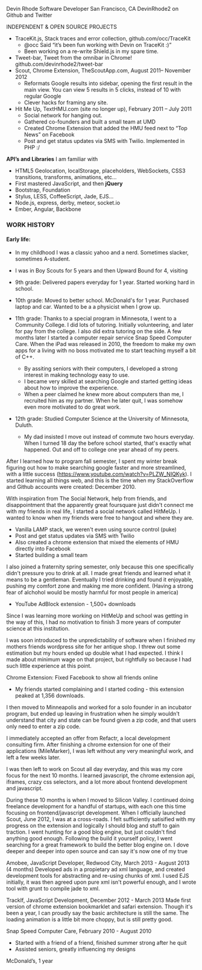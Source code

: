 Devin Rhode
Software Developer
San Francisco, CA
DevinRhode2 on Github and Twitter

INDEPENDENT & OPEN SOURCE PROJECTS

 * TraceKit.js, Stack traces and error collection, github.com/occ/TraceKit
   - @occ Said “it’s been fun working with Devin on TraceKit :)”
   - Been working on a re-write Shield.js in my spare time.
 * Tweet-bar, Tweet from the omnibar in Chrome! github.com/devinrhode2/tweet-bar
 * Scout, Chrome Extension, TheScoutApp.com, August 2011– November 2012
   - Reformats Google results into sidebar, opening the first result in the main view. You can view 5 results in 5 clicks, instead of 10 with regular Google
   - Clever hacks for framing any site.
 * Hit Me Up, TextHMU.com (site no longer up), February 2011 – July 2011
   - Social network for hanging out.
   - Gathered co-founders and built a small team at UMD
   - Created Chrome Extension that added the HMU feed next to “Top News” on Facebook
   - Post and get status updates via SMS with Twilio. Implemented in PHP :/

__API’s and Libraries__ I am familiar with
 * HTML5 Geolocation, localStorage, placeholders, WebSockets, CSS3 transitions, transforms, animations, etc...
 * First mastered JavaScript, and then __jQuery__
 * Bootstrap, Foundation
 * Stylus, LESS, CoffeeScript, Jade, EJS...
 * Node.js, express, derby, meteor, socket.io
 * Ember, Angular, Backbone

### WORK HISTORY

#### Early life:

 * In my childhood I was a classic yahoo and a nerd. Sometimes slacker, sometimes A-student.
 * I was in Boy Scouts for 5 years and then Upward Bound for 4, visiting
 * 9th grade: Delivered papers everyday for 1 year. Started working hard in school.
 * 10th grade: Moved to better school. McDonald's for 1 year. Purchased laptop and car. Wanted to be a a physicist when I grow up.

 * 11th grade: Thanks to a special program in Minnesota, I went to a Community College. I did lots of tutoring. Initially volunteering, and later for pay from the college. I also did extra tutoring on the side. A few months later I started a computer repair service Snap Speed Computer Care. When the iPad was released in 2010, the freedom to make my own apps for a living with no boss motivated me to start teaching myself a bit of C++.
   - By assiting seniors with their computers, I developed a strong interest in making technology easy to use.
   - I became very skilled at searching Google and started getting ideas about how to improve the experience.
   - When a peer claimed he knew more about computers than me, I recruited him as my partner. When he later quit, I was somehow even more motivated to do great work.

 * 12th grade: Studied Computer Science at the University of Minnesota, Duluth.
    - My dad insisted I move out instead of commute two hours everyday. When I turned 18 day the before school started, that's exactly what happened. Out and off to college one year ahead of my peers.

After I learned how to program fall semester, I spent my winter break figuring out how to make searching google faster and more streamlined, with a little success (https://www.youtube.com/watch?v=PLZW_NIQKyk). I started learning all things web, and this is the time when my StackOverflow and Github accounts were created: December 2010.

With inspiration from The Social Network, help from friends, and disappointment that the apparently great foursquare just didn't connect me with my friends in real life, I started a social network called HitMeUp. I wanted to know when my friends were free to hangout and where they are.
  - Vanilla LAMP stack, we weren't even using source control (puke)
  - Post and get status updates via SMS with Twilio
  - Also created a chrome extension that mixed the elements of HMU directly into Facebook
  - Started building a small team

I also joined a fraternity spring semester, only because this one specifically didn't pressure you to drink at all. I made great friends and learned what it means to be a gentleman. Eventually I tried drinking and found it enjoyable, pushing my comfort zone and making me more confident. (Having a strong fear of alchohol would be mostly harmful for most people in america)


 * YouTube AdBlock extension - 1,500+ downloads

Since I was learning more working on HitMeUp and school was getting in the way of this, I had no motivation to finish 3 more years of computer science at this institution.

I was soon introduced to the unpredictability of software when I finished my mothers friends wordpress site for her antique shop. I threw out some estimation but my hours ended up double what I had expected. I think I made about minimum wage on that project, but rightfully so because I had such little experience at this point.

Chrome Extension: Fixed Facebook to show all friends online
  - My friends started complaining and I started coding - this extension peaked at 1,356 downloads.

I then moved to Minneapolis and worked for a solo founder in an incubator program, but ended up leaving in frustration when he simply wouldn't understand that city and state can be found given a zip code, and that users only need to enter a zip code.

I immediately accepted an offer from Refactr, a local development consulting firm. After finishing a chrome extension for one of their applications (MileMarker), I was left without any very meaningful work, and left a few weeks later.

I was then left to work on Scout all day everyday, and this was my core focus for the next 10 months. I learned javascript, the chrome extension api, iframes, crazy css selectors, and a lot more about frontend development and javascript.

During these 10 months is when I moved to Silicon Valley. I continued doing freelance development for a handful of startups, with each one this time focusing on frontend/javascript development. When I officially launched Scout, June 2012, I was at a cross-roads. I felt sufficiently satisified with my progress on the extension and logically I should blog and stuff to gain traction. I went hunting for a good blog engine, but just couldn't find anything good enough. Following the build it yourself policy, I went searching for a great framework to build the better blog engine on. I dove deeper and deeper into open source and can say it's now one of my true

Amobee, JavaScript Developer, Redwood City, March 2013 - August 2013 (4 months)
  Developed ads in a propietary ad xml language, and created development tools for abstracting and re-using chunks of xml.
  I used EJS initially, it was then agreed upon pure xml isn't powerful enough, and I wrote tool with grunt to compile jade to xml.

TrackIf, JavaScript Development, December 2012 - March 2013
  Made first version of chrome extension bookmarklet and safari extension. Though it's been a year, I can proudly say the basic architecture is still the same. The loading animation is a little bit more choppy, but is still pretty good.

Snap Speed Computer Care, February 2010 - August 2010
  * Started with a friend of a friend, finished summer strong after he quit
  * Assisted seniors, greatly influencing my designs

McDonald’s, 1 year
